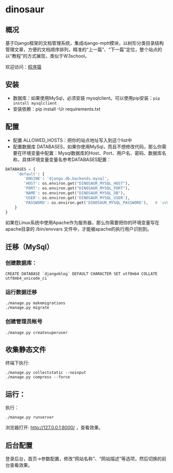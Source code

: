 # dinosaur
## 概况
基于Django框架的文档管理系统，集成django-mptt模块，以树形分类目录结构管理文章，方便的文档顺序排列，精准的“上一篇”、“下一篇”定位，整个站点的以“教程”的方式展现，类似于W3school。

欢迎访问：[程序猿](https://www.imcoder.cc)
## 安装
- 数据库：如果使用MySql，必须安装 mysqlclient。可以使用pip安装：`pip install mysqlclient`
- 安装依赖：pip install -Ur requirements.txt
## 配置
- 配置 ALLOWED_HOSTS：把你的站点地址写入到这个list中
- 配置数据库 DATABASES，如果你使用MySql，而且不想修改代码，那么你需要在环境变量中配置：Mysql数据库的Host、Port、用户名、密码、数据库名称，具体环境变量变量名参考DATABASES配置：
```python
DATABASES = {
     'default': {
        'ENGINE': 'django.db.backends.mysql',
        'HOST': os.environ.get("DINOSAUR_MYSQL_HOST"),
        'PORT': os.environ.get("DINOSAUR_MYSQL_PORT"),
        'NAME': os.environ.get("DINOSAUR_MYSQL_DB"),
        'USER': os.environ.get('DINOSAUR_MYSQL_USER'),
        'PASSWORD': os.environ.get('DINOSAUR_MYSQL_PASSWORD'),   # 'aVCvGwhhxKe0vgsP',
    }
}
```
如果在Linux系统中使用Apache作为服务器，那么你需要把你的环境变量写在 apache目录的 /bin/envvars 文件中，才能被apache的执行用户识别到。
## 迁移（MySql）
### 创建数据库：
```shell
CREATE DATABASE `djangoblog` DEFAULT CHARACTER SET utf8mb4 COLLATE utf8mb4_unicode_ci
```
### 运行数据迁移
```shell
./manage.py makemigrations
./manage.py migrate
```
### 创建管理员帐号
```shell
./manage.py createsuperuser
```
## 收集静态文件
终端下执行:  
```shell
./manage.py collectstatic --noinput
./manage.py compress --force
```
## 运行：

执行： 
```shell
./manage.py runserver
```
浏览器打开: http://127.0.0.1:8000/ ，查看效果。

## 后台配置
登录后台，首页->参数配置，修改“网站名称”、“网站描述”等选项，然后切换的前台查看效果。
